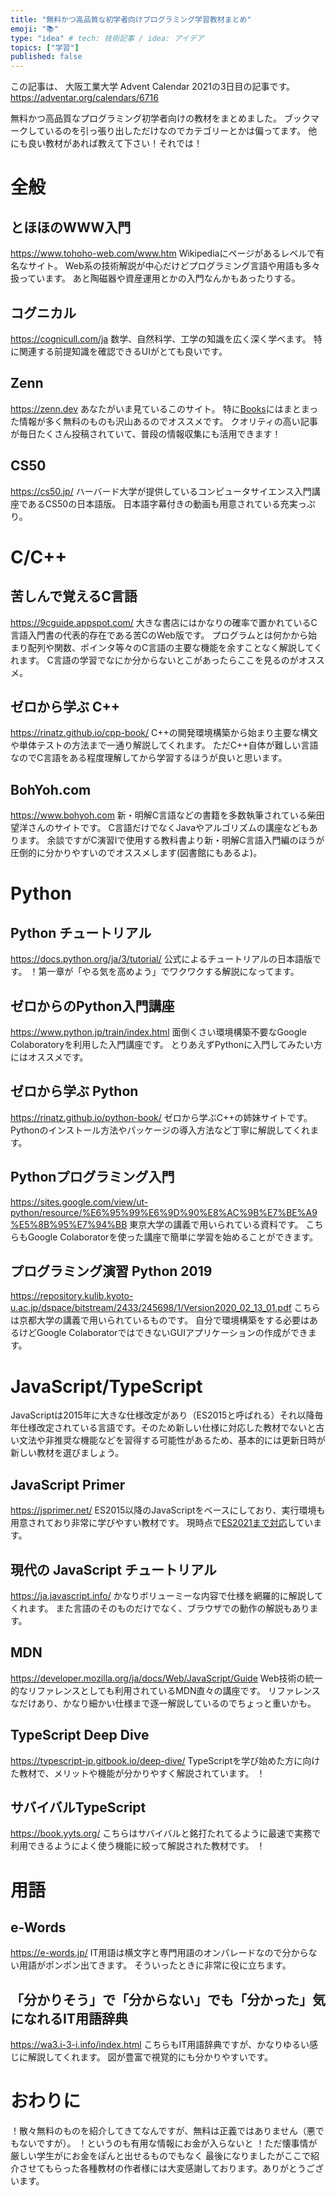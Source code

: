 ```yaml
---
title: "無料かつ高品質な初学者向けプログラミング学習教材まとめ"
emoji: "📚"
type: "idea" # tech: 技術記事 / idea: アイデア
topics: ["学習"]
published: false
---
```

この記事は、 大阪工業大学 Advent Calendar 2021の3日目の記事です。
https://adventar.org/calendars/6716

無料かつ高品質なプログラミング初学者向けの教材をまとめました。
ブックマークしているのを引っ張り出しただけなのでカテゴリーとかは偏ってます。
他にも良い教材があれば教えて下さい！それでは！

# 全般
## とほほのWWW入門
https://www.tohoho-web.com/www.htm
Wikipediaにページがあるレベルで有名なサイト。
Web系の技術解説が中心だけどプログラミング言語や用語も多々扱っています。
あと陶磁器や資産運用とかの入門なんかもあったりする。

## コグニカル
https://cognicull.com/ja
数学、自然科学、工学の知識を広く深く学べます。
特に関連する前提知識を確認できるUIがとても良いです。

## Zenn
https://zenn.dev
あなたがいま見ているこのサイト。
特に[Books](https://zenn.dev/books)にはまとまった情報が多く無料のものも沢山あるのでオススメです。
クオリティの高い記事が毎日たくさん投稿されていて、普段の情報収集にも活用できます！

## CS50
https://cs50.jp/
ハーバード大学が提供しているコンピュータサイエンス入門講座であるCS50の日本語版。
日本語字幕付きの動画も用意されている充実っぷり。

# C/C++
## 苦しんで覚えるC言語
https://9cguide.appspot.com/
大きな書店にはかなりの確率で置かれているC言語入門書の代表的存在である苦CのWeb版です。
プログラムとは何かから始まり配列や関数、ポインタ等々のC言語の主要な機能を余すことなく解説してくれます。
C言語の学習でなにか分からないとこがあったらここを見るのがオススメ。

## ゼロから学ぶ C++
https://rinatz.github.io/cpp-book/
C++の開発環境構築から始まり主要な構文や単体テストの方法まで一通り解説してくれます。
ただC++自体が難しい言語なのでC言語をある程度理解してから学習するほうが良いと思います。

## BohYoh.com 
https://www.bohyoh.com
新・明解C言語などの書籍を多数執筆されている柴田望洋さんのサイトです。
C言語だけでなくJavaやアルゴリズムの講座などもあります。
余談ですがC演習Ⅰで使用する教科書より新・明解C言語入門編のほうが圧倒的に分かりやすいのでオススメします(図書館にもあるよ)。

# Python
## Python チュートリアル
https://docs.python.org/ja/3/tutorial/
公式によるチュートリアルの日本語版です。
！第一章が「やる気を高めよう」でワクワクする解説になってます。

## ゼロからのPython入門講座
https://www.python.jp/train/index.html
面倒くさい環境構築不要なGoogle Colaboratoryを利用した入門講座です。
とりあえずPythonに入門してみたい方にはオススメです。

## ゼロから学ぶ Python
https://rinatz.github.io/python-book/
ゼロから学ぶC++の姉妹サイトです。
Pythonのインストール方法やパッケージの導入方法など丁寧に解説してくれます。

## Pythonプログラミング入門
https://sites.google.com/view/ut-python/resource/%E6%95%99%E6%9D%90%E8%AC%9B%E7%BE%A9%E5%8B%95%E7%94%BB
東京大学の講義で用いられている資料です。
こちらもGoogle Colaboratorを使った講座で簡単に学習を始めることができます。

## プログラミング演習 Python 2019
https://repository.kulib.kyoto-u.ac.jp/dspace/bitstream/2433/245698/1/Version2020_02_13_01.pdf
こちらは京都大学の講義で用いられているものです。
自分で環境構築をする必要はあるけどGoogle ColaboratorではできないGUIアプリケーションの作成ができます。

# JavaScript/TypeScript
JavaScriptは2015年に大きな仕様改定があり（ES2015と呼ばれる）それ以降毎年仕様改定されている言語です。そのため新しい仕様に対応した教材でないと古い文法や非推奨な機能などを習得する可能性があるため、基本的には更新日時が新しい教材を選びましょう。

## JavaScript Primer
https://jsprimer.net/
ES2015以降のJavaScriptをベースにしており、実行環境も用意されており非常に学びやすい教材です。
現時点で[ES2021まで対応](https://github.com/asciidwango/js-primer/issues/1220)しています。

## 現代の JavaScript チュートリアル
https://ja.javascript.info/
かなりボリューミーな内容で仕様を網羅的に解説してくれます。
また言語のそのものだけでなく、ブラウザでの動作の解説もあります。

## MDN
https://developer.mozilla.org/ja/docs/Web/JavaScript/Guide
Web技術の統一的なリファレンスとしても利用されているMDN直々の講座です。
リファレンスなだけあり、かなり細かい仕様まで逐一解説しているのでちょっと重いかも。

## TypeScript Deep Dive
https://typescript-jp.gitbook.io/deep-dive/
TypeScriptを学び始めた方に向けた教材で、メリットや機能が分かりやすく解説されています。
！

## サバイバルTypeScript
https://book.yyts.org/
こちらはサバイバルと銘打たれてるように最速で実務で利用できるようによく使う機能に絞って解説された教材です。
！

# 用語
## e-Words
https://e-words.jp/
IT用語は横文字と専門用語のオンパレードなので分からない用語がポンポン出てきます。
そういったときに非常に役に立ちます。

## 「分かりそう」で「分からない」でも「分かった」気になれるIT用語辞典
https://wa3.i-3-i.info/index.html
こちらもIT用語辞典ですが、かなりゆるい感じに解説してくれます。
図が豊富で視覚的にも分かりやすいです。

# おわりに
！散々無料のものを紹介してきてなんですが、無料は正義ではありません（悪でもないですが）。
！というのも有用な情報にお金が入らないと
！ただ懐事情が厳しい学生がにお金をぽんと出せるものでもなく
最後になりましたがここで紹介させてもらった各種教材の作者様には大変感謝しております。ありがとうございます。